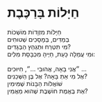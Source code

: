 # חַיָּלוֹת בָּרַכֶּבֶת

חַיָּלוֹת מִזְוָדוֹת מוֹשְׁכוֹת\
בְּמַדִּים, בְּמָסָכִים שְׁטוּחִים\
מִי תִּטְרַח וּתְגַהֵץ הַבְּגָדִים?\
וּמִי עֲמֵלָה כָּעֵת, חַיֶּיהָ מִכְבָּסָת מִלִּים:\
\
״אֲנִי בָּאָה, אֲהוּבִי ...״, חִיּוּכִים ...\
אֶל מִי אַתְּ בָּאָה? אֶל בֶּן הַשְּׁכֵנִים?\
שׁוֹאֲלוֹת הַבָּנוֹת שֶׁמִּימִין\
אֶת בֶּאֱמֶת חוֹשֶׁבֶת שֶׁהוּא מַאֲמִין?